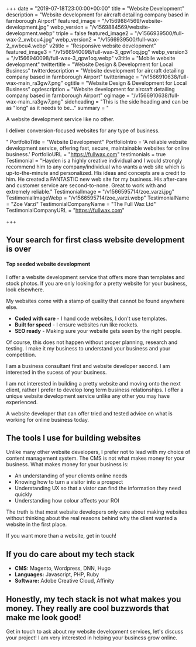 +++
date = "2019-07-18T23:00:00+00:00"
title = "Website Development"
description = "Website development for aircraft detailing company based in farnborough Airport"
featured_image = "/v1569884569/website-development.jpg"
webp_version = "/v1569884569/website-development.webp"
triple = false
featured_image2 = "/v1566939500/full-wax-2_xwbcu4.jpg"
webp_version2 = "/v1566939500/full-wax-2_xwbcu4.webp"
v2title = "Responsive website development"
featured_image3 = "/v1566940098/full-wax-3_qpw1oq.jpg"
webp_version3 = "/v1566940098/full-wax-3_qpw1oq.webp"
v3title = "Mobile website development"
twittertitle = "Website Design & Development for Local Business"
twitterdescription = "Website development for aircraft detailing company based in farnborough Airport"
twitterimage = "/v1566910638/full-wax-main_ra3gw7.png"
ogtitle = "Website Design & Development for Local Business"
ogdescription = "Website development for aircraft detailing company based in farnborough Airport"
ogimage = "/v1566910638/full-wax-main_ra3gw7.png"
sideheading = "This is the side heading and can be as \"long\" as it needs to be..."
summary = "<p>A website development service like no other.</p><p>I deliver conversion-focused websites for any type of business.</p>"
PortfolioTitle = "Website Development"
PortfolioIntro = 'A reliable website development service, offering fast, secure, maintainable websites for online business.'
PortfolioURL = "https://fullwax.com"
testimonials = true
 Testimonial = "Hayden is a highly creative individual and I would strongly recommend him to any company/individual who wants a web site which is up-to-the-minute and personalized. His ideas and concepts are a credit to him. He created a FANTASTIC new web site for my business. His after-care and customer service are second-to-none. Great to work with and extremely reliable."
 TestimonialImage = "/v1566595714/zoe_varzi.jpg"
 TestimonialImageWebp = "/v1566595714/zoe_varzi.webp"
 TestimonialName = "Zoe Varzi"
 TestimonialCompanyName = "The Full Wax Ltd"
 TestimonialCompanyURL = "https://fullwax.com"


+++
## Your search for first class website development is over

<h4><strong>Top seeded website development</strong></h4>

I offer a website development service that offers more than templates and stock photos. If you are only looking for a pretty website for your business, look elsewhere.

My websites come with a stamp of quality that cannot be found anywhere else. 

* **Coded with care** - I hand code websites, I don't use templates.
* **Built for speed** - I ensure websites run like rockets.
* **SEO ready** - Making sure your website gets seen by the right people.

Of course, this does not happen without proper planning, research and testing. I make it my business to understand your business and your competition.

I am a business consultant first and website developer second. I am interested in the sucess of your business.

I am not interested in building a pretty website and moving onto the next client, rather I prefer to develop long term business relationships. I offer a unique website development service unlike any other you may have experienced. 

A website developer that can offer tried and tested advice on what is working for online business today.

## The tools I use for building websites

Unlike many other website developers, I prefer not to lead with my choice of content management system. The CMS is not what makes money for your business. What makes money for your business is:

* An understanding of your cliemts online needs
* Knowing how to turn a visitor into a prospect
* Understanding UX so that a vistor can find the information they need quickly
* Understanding how colour affects your ROI

The truth is that most website developers only care about making websites without thinking about the real reasons behind why the client wanted a website in the first place.

If you want more than a website, get in touch!

## If you do care about my tech stack

* **CMS:** Magento, Wordpress, DNN, Hugo
* **Languages:** Javascript, PHP, Ruby
* **Software:** Adobe Creative Cloud, Affinity

## Honestly, my tech stack is not what makes you money. They really are cool buzzwords that make me look good!

Get in touch to ask about my website development services, let's discuss your project! I am very interested in helping your business grow online.